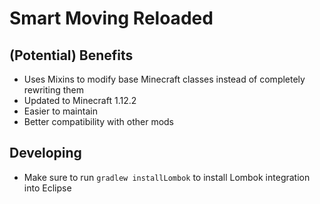 Smart Moving Reloaded
=====================

(Potential) Benefits
--------

* Uses Mixins to modify base Minecraft classes instead of completely rewriting them
* Updated to Minecraft 1.12.2
* Easier to maintain
* Better compatibility with other mods

Developing
----------

* Make sure to run `gradlew installLombok` to install Lombok integration into Eclipse